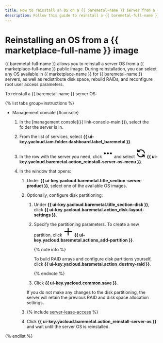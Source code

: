 ```yaml
---
title: How to reinstall an OS on a {{ baremetal-name }} server from a {{ marketplace-name }} image
description: Follow this guide to reinstall a {{ baremetal-full-name }} server OS from a {{ marketplace-full-name }} image.
---
```


# Reinstalling an OS from a {{ marketplace-full-name }} image

{{ baremetal-full-name }} allows you to reinstall a server OS from a {{ marketplace-full-name }} public image. During reinstallation, you can select any OS available in {{ marketplace-name }} for {{ baremetal-name }} servers, as well as redistribute disk space, rebuild RAIDs, and reconfigure root user access parameters.

To reinstall a {{ baremetal-name }} server OS:

{% list tabs group=instructions %}

- Management console {#console}

  1. In the [management console]({{ link-console-main }}), select the folder the server is in.
  1. From the list of services, select **{{ ui-key.yacloud.iam.folder.dashboard.label_baremetal }}**.
  1. In the row with the server you need, click ![ellipsis](../../../_assets/console-icons/ellipsis.svg) and select ![ArrowsRotateLeft](../../../_assets/console-icons/arrows-rotate-left.svg) **{{ ui-key.yacloud.baremetal.action_reinstall-server-os-menu }}**.
  1. In the window that opens:

      1. Under **{{ ui-key.yacloud.baremetal.title_section-server-product }}**, select one of the available OS images.
      1. Optionally, configure disk partitioning:

          1. Under **{{ ui-key.yacloud.baremetal.title_section-disk }}**, click **{{ ui-key.yacloud.baremetal.action_disk-layout-settings }}**.
          1. Specify the partitioning parameters. To create a new partition, click ![icon](../../../_assets/console-icons/plus.svg) **{{ ui-key.yacloud.baremetal.actions_add-partition }}**.

             {% note info %}

             To build RAID arrays and configure disk partitions yourself, click **{{ ui-key.yacloud.baremetal.action_destroy-raid }}**.

             {% endnote %}

          1. Click **{{ ui-key.yacloud.common.save }}**.

          If you do not make any changes to the disk partitioning, the server will retain the previous RAID and disk space allocation settings.
      1. {% include [server-lease-access](../../../_includes/baremetal/server-lease-access.md) %}
      1. Click **{{ ui-key.yacloud.baremetal.action_reinstall-server-os }}** and wait until the server OS is reinstalled.

{% endlist %}